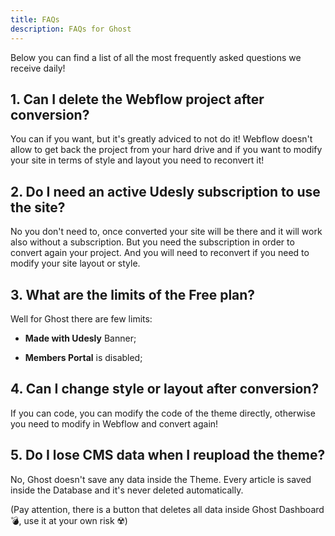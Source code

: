 ```yaml
---
title: FAQs
description: FAQs for Ghost
---
```


Below you can find a list of all the most frequently asked questions we receive daily!

## 1. Can I delete the Webflow project after conversion?

You can if you want, but it's greatly adviced to not do it! Webflow doesn't allow to get back the project from your hard drive and if you want to modify your site in terms of style and layout you need to reconvert it!

## 2. Do I need an active Udesly subscription to use the site?

No you don't need to, once converted your site will be there and it will work also without a subscription. But you need the subscription in order to convert again your project. And you will need to reconvert if you need to modify your site layout or style.

## 3. What are the limits of the Free plan?

Well for Ghost there are few limits:

* **Made with Udesly** Banner;

* **Members Portal** is disabled;

## 4. Can I change style or layout after conversion?

If you can code, you can modify the code of the theme directly, otherwise you need to modify in Webflow and convert again!

## 5. Do I lose CMS data when I reupload the theme?

No, Ghost doesn't save any data inside the Theme. Every article is saved inside the Database and it's never deleted automatically. 

(Pay attention, there is a button that deletes all data inside Ghost Dashboard 💣, use it at your own risk ☢️)